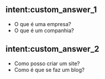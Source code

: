 ## intent:custom_answer_1
- O que é uma empresa?
- O que é um companhia?
## intent:custom_answer_2
- Como posso criar um site?
- Como é que se faz um blog?
